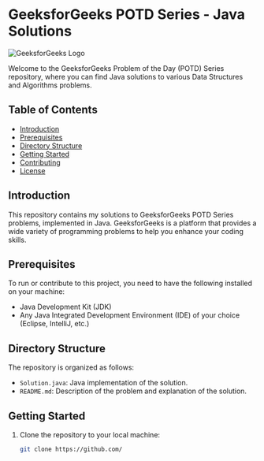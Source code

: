 # GeeksforGeeks POTD Series - Java Solutions

![GeeksforGeeks Logo](https://www.geeksforgeeks.org/wp-content/uploads/gfg-200x200.png)

Welcome to the GeeksforGeeks Problem of the Day (POTD) Series repository, where you can find Java solutions to various Data Structures and Algorithms problems.

## Table of Contents
- [Introduction](#introduction)
- [Prerequisites](#prerequisites)
- [Directory Structure](#directory-structure)
- [Getting Started](#getting-started)
- [Contributing](#contributing)
- [License](#license)

## Introduction
This repository contains my solutions to GeeksforGeeks POTD Series problems, implemented in Java. GeeksforGeeks is a platform that provides a wide variety of programming problems to help you enhance your coding skills.

## Prerequisites
To run or contribute to this project, you need to have the following installed on your machine:
- Java Development Kit (JDK)
- Any Java Integrated Development Environment (IDE) of your choice (Eclipse, IntelliJ, etc.)

## Directory Structure
The repository is organized as follows:
  - `Solution.java`: Java implementation of the solution.
  - `README.md`: Description of the problem and explanation of the solution.

## Getting Started
1. Clone the repository to your local machine:
   ```bash
   git clone https://github.com/
